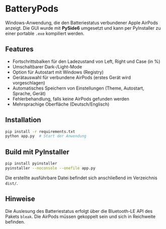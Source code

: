 # BatteryPods

Windows-Anwendung, die den Batteriestatus verbundener Apple AirPods anzeigt.
Die GUI wurde mit **PySide6** umgesetzt und kann per PyInstaller zu einer
portable `.exe` kompiliert werden.

## Features

- Fortschrittsbalken für den Ladezustand von Left, Right und Case (in %)
- Umschaltbarer Dark-/Light-Mode
- Option für Autostart mit Windows (Registry)
- Gerätauswahl für verbundene AirPods (erstes Gerät wird vorgeschlagen)
- Automatisches Speichern von Einstellungen (Theme, Autostart, Sprache, Gerät)
- Fehlerbehandlung, falls keine AirPods gefunden werden
- Mehrsprachige Oberfläche (Deutsch/Englisch)

## Installation

```bash
pip install -r requirements.txt
python app.py  # Start der Anwendung
```

## Build mit PyInstaller

```bash
pip install pyinstaller
pyinstaller --noconsole --onefile app.py
```

Die erstellte ausführbare Datei befindet sich anschließend im Verzeichnis
`dist/`.

## Hinweise

Die Auslesung des Batteriestatus erfolgt über die Bluetooth-LE API des Pakets
`bleak`. Die AirPods müssen gekoppelt sein und sich in Reichweite befinden.

